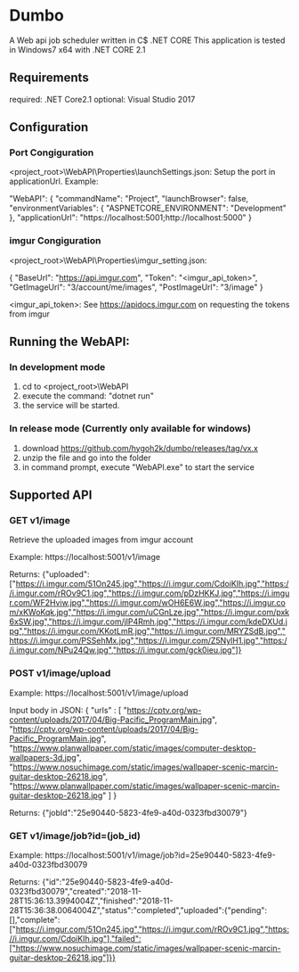 # Dumbo
A Web api job scheduler written in C$ .NET CORE 
This application is tested in Windows7 x64 with .NET CORE 2.1


## Requirements
required: .NET Core2.1
optional: Visual Studio 2017


## Configuration
### Port Congiguration
<project_root>\WebAPI\Properties\launchSettings.json:
Setup the port in applicationUrl. Example:

"WebAPI": {
      "commandName": "Project",
      "launchBrowser": false,
      "environmentVariables": {
        "ASPNETCORE_ENVIRONMENT": "Development"
      },
      "applicationUrl": "https://localhost:5001;http://localhost:5000"
    }

### imgur Congiguration
<project_root>\WebAPI\Properties\imgur_setting.json:

{
  "BaseUrl": "https://api.imgur.com",
  "Token": "<imgur_api_token>",
  "GetImageUrl": "3/account/me/images",
  "PostImageUrl": "3/image"
} 

<imgur_api_token>: See https://apidocs.imgur.com on requesting the tokens from imgur




## Running the WebAPI:
### In development mode
1) cd to <project_root>\WebAPI
2) execute the command: "dotnet run"
3) the service will be started. 

### In release mode (Currently only available for windows)
1) download https://github.com/hygoh2k/dumbo/releases/tag/vx.x
2) unzip the file and go into the folder
3) in command prompt, execute "WebAPI.exe" to start the service


## Supported API


### GET v1/image
Retrieve the uploaded images from imgur account

Example:
https://localhost:5001/v1/image

Returns:
{"uploaded":["https://i.imgur.com/51On245.jpg","https://i.imgur.com/CdoiKIh.jpg","https://i.imgur.com/rROv9C1.jpg","https://i.imgur.com/pDzHKKJ.jpg","https://i.imgur.com/WF2Hviw.jpg","https://i.imgur.com/wOH6E6W.jpg","https://i.imgur.com/xKWoKqk.jpg","https://i.imgur.com/uCGnLze.jpg","https://i.imgur.com/pxk6xSW.jpg","https://i.imgur.com/jlP4Rmh.jpg","https://i.imgur.com/kdeDXUd.jpg","https://i.imgur.com/KKotLmR.jpg","https://i.imgur.com/MRYZSdB.jpg","https://i.imgur.com/PSSehMx.jpg","https://i.imgur.com/Z5NylH1.jpg","https://i.imgur.com/NPu24Qw.jpg","https://i.imgur.com/gck0ieu.jpg"]}




### POST v1/image/upload

Example:
https://localhost:5001/v1/image/upload

Input body in JSON:
{
	"urls" : [
				"https://cptv.org/wp-content/uploads/2017/04/Big-Pacific_ProgramMain.jpg",
				"https://cptv.org/wp-content/uploads/2017/04/Big-Pacific_ProgramMain.jpg",
				"https://www.planwallpaper.com/static/images/computer-desktop-wallpapers-3d.jpg",
				"https://www.nosuchimage.com/static/images/wallpaper-scenic-marcin-guitar-desktop-26218.jpg",
				"https://www.planwallpaper.com/static/images/wallpaper-scenic-marcin-guitar-desktop-26218.jpg"
				]
}

Returns:
{"jobId":"25e90440-5823-4fe9-a40d-0323fbd30079"}


### GET v1/image/job?id=(job_id)

Example:
https://localhost:5001/v1/image/job?id=25e90440-5823-4fe9-a40d-0323fbd30079

Returns:
{"id":"25e90440-5823-4fe9-a40d-0323fbd30079","created":"2018-11-28T15:36:13.3994004Z","finished":"2018-11-28T15:36:38.0064004Z","status":"completed","uploaded":{"pending":[],"complete":["https://i.imgur.com/51On245.jpg","https://i.imgur.com/rROv9C1.jpg","https://i.imgur.com/CdoiKIh.jpg"],"failed":["https://www.nosuchimage.com/static/images/wallpaper-scenic-marcin-guitar-desktop-26218.jpg"]}}
